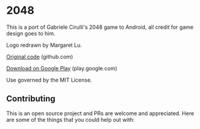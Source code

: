 2048
====

This is a port of Gabriele Cirulli's 2048 game to Android, all credit for game design goes to him.

Logo redrawn by Margaret Lu.

[Original code](https://github.com/gabrielecirulli/2048) (github.com)

[Download on Google Play]()  (play.google.com)

Use governed by the MIT License.

## Contributing

This is an open source project and PRs are welcome and appreciated. Here are some of the things that you could help out with: 

